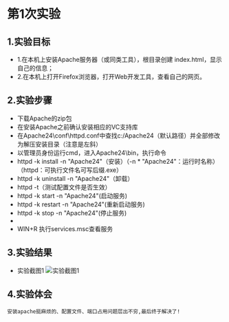 # 第1次实验
 
## 1.实验目标
* 1.在本机上安装Apache服务器（或同类工具），根目录创建 index.html，显示自己的信息；
* 2.在本机上打开Firefox浏览器，打开Web开发工具，查看自己的网页。

 
## 2.实验步骤
* 下载Apache的zip包
* 在安装Apache之前确认安装相应的VC支持库
* 在Apache24\conf\httpd.conf中查找c:/Apache24（默认路径）并全部修改为解压安装目录（注意是左斜）
* 以管理员身份运行cmd，进入Apache24\bin，执行命令
* httpd -k install -n "Apache24"（安装）（-n * "Apache24"：运行时名称）（httpd：可执行文件名可写后缀.exe）
* httpd -k uninstall -n "Apache24"（卸载）
* httpd -t（测试配置文件是否生效）
* httpd -k start -n "Apache24"(启动服务)
* httpd -k restart -n "Apache24"(重新启动服务)
* httpd -k stop -n "Apache24"(停止服务)
* 
* WIN+R 执行services.msc查看服务
 
## 3.实验结果
* 实验截图1
![实验截图1](https://github.com/310341802/html5-2018/blob/master/1614080902436/report/L1.png)


## 4.实验体会 
	安装apache挺麻烦的、配置文件、端口占用问题层出不穷,最后终于解决了!
